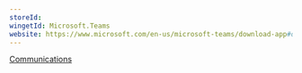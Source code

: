 ```yaml
---
storeId: 
wingetId: Microsoft.Teams
website: https://www.microsoft.com/en-us/microsoft-teams/download-app#desktopAppDownloadregion
---
```


[Communications](Communications.md)
